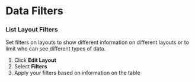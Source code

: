 # Data Filters

### **List Layout Filters**

Set filters on layouts to show different information on different layouts or to limit who can see different types of data.&#x20;

1. Click **Edit Layout**
2. Select **Filters**
3. Apply your filters based on information on the table
